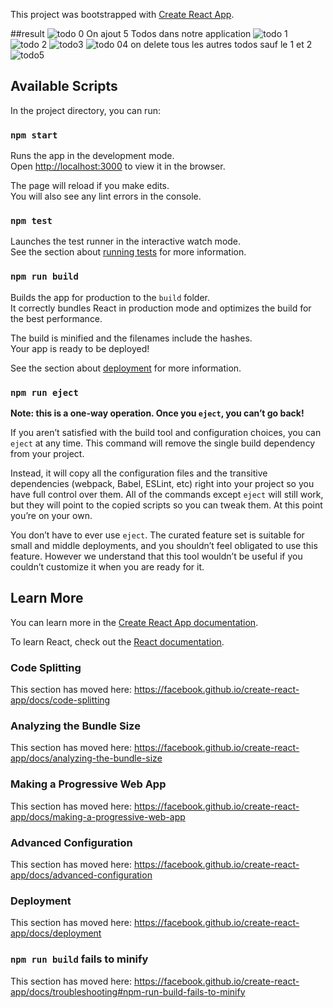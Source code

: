 This project was bootstrapped with [Create React App](https://github.com/facebook/create-react-app).

##result
![todo 0](https://user-images.githubusercontent.com/46952538/94354076-863fbe80-0045-11eb-8c0b-a35277c39c65.PNG)
On ajout 5 Todos dans notre application
![todo 1](https://user-images.githubusercontent.com/46952538/94354115-00704300-0046-11eb-95d5-2c8c736d5ecf.PNG)
![todo 2](https://user-images.githubusercontent.com/46952538/94354121-0ebe5f00-0046-11eb-81b8-dec19c156a5b.PNG)
![todo3](https://user-images.githubusercontent.com/46952538/94354123-0ebe5f00-0046-11eb-9aff-98250867698c.PNG)
![todo 04](https://user-images.githubusercontent.com/46952538/94354122-0ebe5f00-0046-11eb-8ebb-ae44e1785c25.PNG)
on delete tous les autres todos sauf le 1 et 2
![todo5](https://user-images.githubusercontent.com/46952538/94354124-0f56f580-0046-11eb-9bb7-3daa5b82d582.PNG)


## Available Scripts

In the project directory, you can run:

### `npm start`

Runs the app in the development mode.<br />
Open [http://localhost:3000](http://localhost:3000) to view it in the browser.

The page will reload if you make edits.<br />
You will also see any lint errors in the console.

### `npm test`

Launches the test runner in the interactive watch mode.<br />
See the section about [running tests](https://facebook.github.io/create-react-app/docs/running-tests) for more information.

### `npm run build`

Builds the app for production to the `build` folder.<br />
It correctly bundles React in production mode and optimizes the build for the best performance.

The build is minified and the filenames include the hashes.<br />
Your app is ready to be deployed!

See the section about [deployment](https://facebook.github.io/create-react-app/docs/deployment) for more information.

### `npm run eject`

**Note: this is a one-way operation. Once you `eject`, you can’t go back!**

If you aren’t satisfied with the build tool and configuration choices, you can `eject` at any time. This command will remove the single build dependency from your project.

Instead, it will copy all the configuration files and the transitive dependencies (webpack, Babel, ESLint, etc) right into your project so you have full control over them. All of the commands except `eject` will still work, but they will point to the copied scripts so you can tweak them. At this point you’re on your own.

You don’t have to ever use `eject`. The curated feature set is suitable for small and middle deployments, and you shouldn’t feel obligated to use this feature. However we understand that this tool wouldn’t be useful if you couldn’t customize it when you are ready for it.

## Learn More

You can learn more in the [Create React App documentation](https://facebook.github.io/create-react-app/docs/getting-started).

To learn React, check out the [React documentation](https://reactjs.org/).

### Code Splitting

This section has moved here: https://facebook.github.io/create-react-app/docs/code-splitting

### Analyzing the Bundle Size

This section has moved here: https://facebook.github.io/create-react-app/docs/analyzing-the-bundle-size

### Making a Progressive Web App

This section has moved here: https://facebook.github.io/create-react-app/docs/making-a-progressive-web-app

### Advanced Configuration

This section has moved here: https://facebook.github.io/create-react-app/docs/advanced-configuration

### Deployment

This section has moved here: https://facebook.github.io/create-react-app/docs/deployment

### `npm run build` fails to minify

This section has moved here: https://facebook.github.io/create-react-app/docs/troubleshooting#npm-run-build-fails-to-minify
